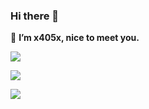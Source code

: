 ### Hi there 👋

🌱 **I’m x405x, nice to meet you.**
  
![](https://skillicons.dev/icons?i=c,cpp,md,latex,bash,cmake,qt,vim,github,git,linux,aws)

![](https://github-readme-stats-one-bice.vercel.app/api?username=x405x&count_private=true&show_icons=true&include_all_commits=true&role=OWNER,ORGANIZATION_MEMBER,COLLABORATOR)

![](https://github-readme-stats-one-bice.vercel.app/api/top-langs/?username=x405x&langs_count=5&role=OWNER,COLLABORATOR,ORGANIZATION_MEMBER)
